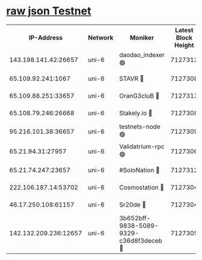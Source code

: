 [raw json Testnet](https://rpc-check.junot.stavr.tech/junot/rpc-junot-result.json)
=


<table><tr><th>IP-Address</th><th>Network</th><th>Moniker</th><th>Latest Block Height</th><th>Earliest Block Height</th><th>Catching Up</th><th>Tx Index</th><th>Voting Power</th><th>Scan Time</th></tr><tr><td>143.198.141.42:26657</td><td>uni-6</td><td>daodao_indexer 🟢</td><td>7127312</td><td>1</td><td>False</td><td>off</td><td>0</td><td>2024-01-17T11:04:13.584799031UTC</td></tr><tr><td>65.109.92.241:1067</td><td>uni-6</td><td>STAVR 🔴</td><td>7127308</td><td>1138541</td><td>False</td><td>on</td><td>6042</td><td>2024-01-17T11:04:01.259680071UTC</td></tr><tr><td>65.109.88.251:33657</td><td>uni-6</td><td>OranG3cluB 🔴</td><td>7127313</td><td>1138541</td><td>False</td><td>on</td><td>11</td><td>2024-01-17T11:04:18.030455096UTC</td></tr><tr><td>65.108.79.246:26668</td><td>uni-6</td><td>Stakely.io 🔴</td><td>7127308</td><td>1570872</td><td>False</td><td>on</td><td>1574932</td><td>2024-01-17T11:04:01.661758867UTC</td></tr><tr><td>95.216.101.38:36657</td><td>uni-6</td><td>testnets-node 🟢</td><td>7127309</td><td>1615130</td><td>False</td><td>on</td><td>0</td><td>2024-01-17T11:04:04.057217918UTC</td></tr><tr><td>65.21.94.31:27957</td><td>uni-6</td><td>Validatrium-rpc 🟢</td><td>7127306</td><td>2943363</td><td>False</td><td>on</td><td>0</td><td>2024-01-17T11:03:56.749459704UTC</td></tr><tr><td>65.21.74.247:23657</td><td>uni-6</td><td>#SoloNation 🔴</td><td>7127312</td><td>5208001</td><td>False</td><td>on</td><td>112</td><td>2024-01-17T11:04:12.662222368UTC</td></tr><tr><td>222.106.187.14:53702</td><td>uni-6</td><td>Cosmostation 🔴</td><td>7127304</td><td>5344501</td><td>False</td><td>on</td><td>110003</td><td>2024-01-17T11:03:54.407774416UTC</td></tr><tr><td>46.17.250.108:61157</td><td>uni-6</td><td>Sr20de 🔴</td><td>7127304</td><td>6419777</td><td>False</td><td>on</td><td>37</td><td>2024-01-17T11:03:50.442817343UTC</td></tr><tr><td>142.132.209.236:12657</td><td>uni-6</td><td>3b652bff-9838-5089-9329-c36d8f3deceb 🔴</td><td>7127305</td><td>7111280</td><td>False</td><td>on</td><td>157563</td><td>2024-01-17T11:03:52.980404875UTC</td></tr></table>